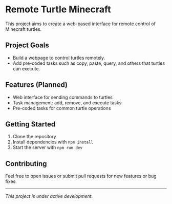 # Remote Turtle Minecraft

This project aims to create a web-based interface for remote control of Minecraft turtles.

## Project Goals
- Build a webpage to control turtles remotely.
- Add pre-coded tasks such as copy, paste, query, and others that turtles can execute.

## Features (Planned)
- Web interface for sending commands to turtles
- Task management: add, remove, and execute tasks
- Pre-coded tasks for common turtle operations

## Getting Started
1. Clone the repository
2. Install dependencies with `npm install`
3. Start the server with `npm run dev`

## Contributing
Feel free to open issues or submit pull requests for new features or bug fixes.

---

*This project is under active development.*
